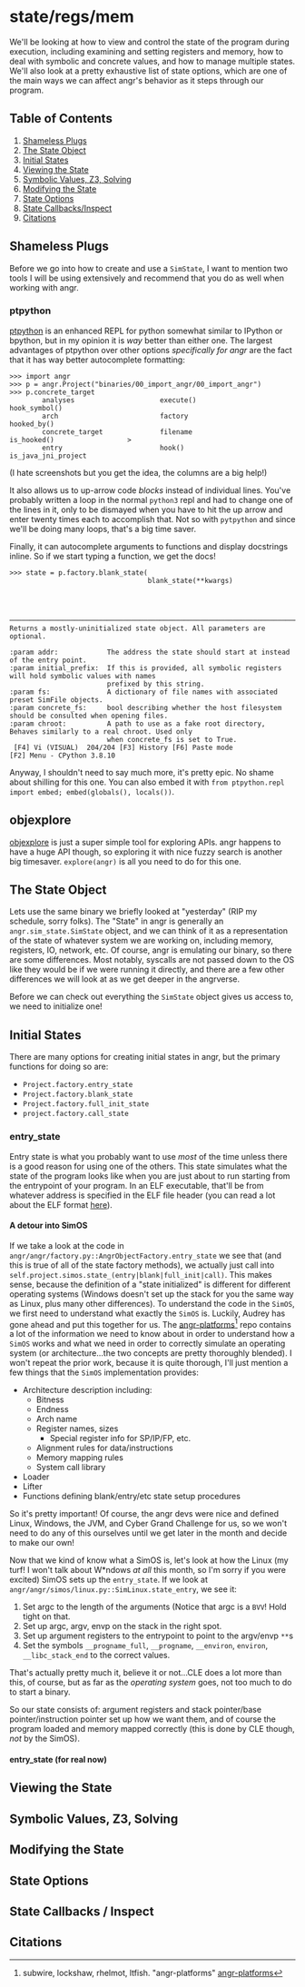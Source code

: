 # state/regs/mem

We'll be looking at how to view and control the state of the program during execution,
including examining and setting registers and memory, how to deal with symbolic and
concrete values, and how to manage multiple states. We'll also look at a pretty
exhaustive list of state options, which are one of the main ways we can affect angr's
behavior as it steps through our program.

## Table of Contents

1. [Shameless Plugs](#plugs)
2. [The State Object](#stateobj)
3. [Initial States](#initial)
4. [Viewing the State](#viewing)
5. [Symbolic Values, Z3, Solving](#solving)
6. [Modifying the State](#modifying)
7. [State Options](#options)
8. [State Callbacks/Inspect](#inspect)
9. [Citations](#citations)

## Shameless Plugs <a name="plugs" />

Before we go into how to create and use a `SimState`, I want to mention two tools I will
be using extensively and recommend that you do as well when working with angr.

### ptpython

[ptpython](https://github.com/prompt-toolkit/ptpython) is an enhanced REPL for python
somewhat similar to IPython or bpython, but in my opinion it is *way* better than either
one. The largest advantages of ptpython over other options *specifically for angr* are the
fact that it has way better autocomplete formatting:

```
>>> import angr
>>> p = angr.Project("binaries/00_import_angr/00_import_angr")
>>> p.concrete_target
        analyses                     execute()                    hook_symbol()
        arch                         factory                      hooked_by()
        concrete_target              filename                     is_hooked()                  >
        entry                        hook()                       is_java_jni_project
```

(I hate screenshots but you get the idea, the columns are a big help!)

It also allows us to up-arrow code *blocks* instead of individual lines. You've probably
written a loop in the normal `python3` repl and had to change one of the lines in it,
only to be dismayed when you have to hit the up arrow and enter twenty times each to
accomplish that. Not so with `pytpython` and since we'll be doing many loops, that's
a big time saver.

Finally, it can autocomplete arguments to functions and display docstrings inline. So
if we start typing a function, we get the docs!

```
>>> state = p.factory.blank_state(
                                  blank_state(**kwargs)




─────────────────────────────────────────────────────────────────────────────────────────────────────────────
Returns a mostly-uninitialized state object. All parameters are optional.

:param addr:            The address the state should start at instead of the entry point.
:param initial_prefix:  If this is provided, all symbolic registers will hold symbolic values with names
                        prefixed by this string.
:param fs:              A dictionary of file names with associated preset SimFile objects.
:param concrete_fs:     bool describing whether the host filesystem should be consulted when opening files.
:param chroot:          A path to use as a fake root directory, Behaves similarly to a real chroot. Used only
                        when concrete_fs is set to True.
 [F4] Vi (VISUAL)  204/204 [F3] History [F6] Paste mode                           [F2] Menu - CPython 3.8.10
```

Anyway, I shouldn't need to say much more, it's pretty epic. No shame about shilling
for this one. You can also embed it with
`from ptpython.repl import embed; embed(globals(), locals())`.

## objexplore

[objexplore](https://kylepollina/objexplore) is just a super simple tool for exploring
APIs. angr happens to have a huge API though, so exploring it with nice fuzzy search is
another big timesaver. `explore(angr)` is all you need to do for this one.


## The State Object <a name="stateobj" />

Lets use the same binary we briefly looked at "yesterday" (RIP my schedule, sorry
folks). The "State" in angr is generally an `angr.sim_state.SimState` object, and we can
think of it as a representation of the state of whatever system we are working on,
including memory, registers, IO, network, etc. Of course, angr is emulating our binary,
so there are some differences. Most notably, syscalls are not passed down to the OS like
they would be if we were running it directly, and there are a few other differences we
will look at as we get deeper in the angrverse.

Before we can check out everything the `SimState` object gives us access to, we need to
initialize one!

## Initial States <a name="initial" />

There are many options for creating initial states in angr, but the primary functions
for doing so are:

* `Project.factory.entry_state`
* `Project.factory.blank_state`
* `Project.factory.full_init_state`
* `project.factory.call_state`

### entry_state

Entry state is what you probably want to use *most* of the time unless there is a good
reason for using one of the others. This state simulates what the state of the program
looks like when you are just about to run starting from the entrypoint of your program.
In an ELF executable, that'll be from whatever address is specified in the ELF file
header (you can read a lot about the ELF format
[here](https://github.com/b01lers/bootcamp-training-2020/blob/master/rev/day_1/slides/day_1.pdf)).

#### A detour into SimOS

If we take a look at the code in
`angr/angr/factory.py::AngrObjectFactory.entry_state` we see that (and this is true of
all of the state factory methods), we actually just call into
`self.project.simos.state_(entry|blank|full_init|call)`. This makes sense, because the
definition of a "state initialized" is different for different operating systems
(Windows doesn't set up the stack for you the same way as Linux, plus many other
differences). To understand the code in the `SimOS`, we first need to understand what
exactly the `SimOS` is. Luckily, Audrey has gone ahead and put this together for us. The
[angr-platforms](https://github.com/angr/angr-platforms.git)[^fn1] repo contains a lot of the
information we need to know about in order to understand how a `SimOS` works and what we
need in order to correctly simulate an operating system (or architecture...the two
concepts are pretty thoroughly blended). I won't repeat the prior work, because it is
quite thorough, I'll just mention a few things that the `SimOS` implementation provides:

* Architecture description including:
  * Bitness
  * Endness
  * Arch name
  * Register names, sizes
    * Special register info for SP/IP/FP, etc.
  * Alignment rules for data/instructions
  * Memory mapping rules
  * System call library
* Loader
* Lifter
* Functions defining blank/entry/etc state setup procedures

So it's pretty important! Of course, the angr devs were nice and defined Linux, Windows,
the JVM, and Cyber Grand Challenge for us, so we won't need to do any of this ourselves
until we get later in the month and decide to make our own!

Now that we kind of know what a SimOS is, let's look at how the Linux (my turf! I won't
talk about W\*ndows *at all* this month, so I'm sorry if you were excited) SimOS sets up
the `entry_state`. If we look at `angr/angr/simos/linux.py::SimLinux.state_entry`, we
see it:

1. Set argc to the length of the arguments (Notice that argc is a `BVV`! Hold tight on
   that.
2. Set up argc, argv, envp on the stack in the right spot.
3. Set up argument registers to the entrypoint to point to the argv/envp `**`s
4. Set the symbols `__progname_full`, `__progname`, `__environ`, `environ`,
   `__libc_stack_end` to the correct values.

That's actually pretty much it, believe it or not...CLE does a lot more than this, of
course, but as far as the *operating system* goes, not too much to do to start a binary.

So our state consists of: argument registers and stack pointer/base pointer/instruction
pointer set up how we want them, and of course the program loaded and memory mapped
correctly (this is done by CLE though, *not* by the SimOS).

#### entry_state (for real now)

## Viewing the State <a name="viewing" />

## Symbolic Values, Z3, Solving <a name="solving" />

## Modifying the State <a name="modifying" />

## State Options <a name="options" />

## State Callbacks / Inspect <a name="inspect" />

## Citations <a name="citations" />

[^fn1]: subwire, lockshaw, rhelmot, ltfish. "angr-platforms"
[angr-platforms](https://github.com/angr/angr-platforms)
